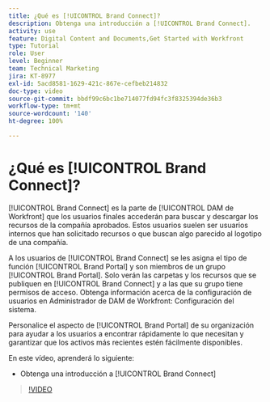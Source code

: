 ```yaml
---
title: ¿Qué es [!UICONTROL Brand Connect]?
description: Obtenga una introducción a [!UICONTROL Brand Connect].
activity: use
feature: Digital Content and Documents,Get Started with Workfront
type: Tutorial
role: User
level: Beginner
team: Technical Marketing
jira: KT-8977
exl-id: 5acd8581-1629-421c-867e-cefbeb214832
doc-type: video
source-git-commit: bbdf99c6bc1be714077fd94fc3f8325394de36b3
workflow-type: tm+mt
source-wordcount: '140'
ht-degree: 100%

---
```


# ¿Qué es [!UICONTROL Brand Connect]?

[!UICONTROL Brand Connect] es la parte de [!UICONTROL DAM de Workfront] que los usuarios finales accederán para buscar y descargar los recursos de la compañía aprobados. Estos usuarios suelen ser usuarios internos que han solicitado recursos o que buscan algo parecido al logotipo de una compañía.

A los usuarios de [!UICONTROL Brand Connect] se les asigna el tipo de función [!UICONTROL Brand Portal] y son miembros de un grupo [!UICONTROL Brand Portal]. Solo verán las carpetas y los recursos que se publiquen en [!UICONTROL Brand Connect] y a las que su grupo tiene permisos de acceso. Obtenga información acerca de la configuración de usuarios en Administrador de DAM de Workfront: Configuración del sistema.

<!-- Need the cross-reference link to other LP, mentioned above -->

Personalice el aspecto de [!UICONTROL Brand Portal] de su organización para ayudar a los usuarios a encontrar rápidamente lo que necesitan y garantizar que los activos más recientes estén fácilmente disponibles.

En este vídeo, aprenderá lo siguiente:

* Obtenga una introducción a [!UICONTROL Brand Connect]

>[!VIDEO](https://video.tv.adobe.com/v/335240/?quality=12&learn=on&enablevpops=1)

<!-- Learn more graphic and link to article, below
* Workfront DAM within Workfront
 -->
